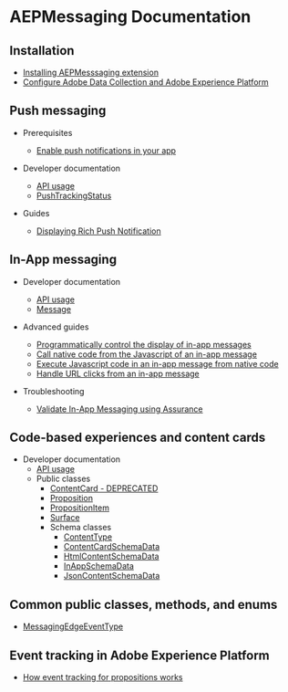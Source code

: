 # AEPMessaging Documentation

## Installation

- [Installing AEPMesssaging extension](./sources/installation/getting-started.md)
- [Configure Adobe Data Collection and Adobe Experience Platform](./sources/shared/prerequisites/edge-and-launch-configuration.md)

## Push messaging

- Prerequisites
  - [Enable push notifications in your app](./sources/push-messaging/prerequisites/enable-push-notifications.md)

- Developer documentation
  - [API usage](./sources/push-messaging/developer-documentation/api-usage.md)
  - [PushTrackingStatus](./sources/push-messaging/developer-documentation/enum-push-tracking-status.md)

- Guides
  - [Displaying Rich Push Notification](./sources/push-messaging/guides/display-rich-push-notification.md)

## In-App messaging

- Developer documentation
  - [API usage](./sources/inapp-messaging/developer-documentation/api-usage.md)
  - [Message](./sources/inapp-messaging/developer-documentation/message.md)

- Advanced guides
  - [Programmatically control the display of in-app messages](./sources/inapp-messaging/advanced-guides/how-to-messaging-delegate.md)
  - [Call native code from the Javascript of an in-app message](./sources/inapp-messaging/advanced-guides/how-to-call-native-from-javascript.md)
  - [Execute Javascript code in an in-app message from native code](./sources/inapp-messaging/advanced-guides/how-to-call-javascript-from-native.md)
  - [Handle URL clicks from an in-app message](./sources/inapp-messaging/advanced-guides/how-to-handle-url-clicks.md)

- Troubleshooting
  - [Validate In-App Messaging using Assurance](./sources/inapp-messaging/troubleshooting/validate-messages-in-griffon.md)

## Code-based experiences and content cards

- Developer documentation
  - [API usage](./sources/propositions/developer-documentation/api-usage.md)
  - Public classes
    - [ContentCard - DEPRECATED](./sources/propositions/developer-documentation/classes/content-card.md)
    - [Proposition](./sources/propositions/developer-documentation/classes/proposition.md)
    - [PropositionItem](./sources/propositions/developer-documentation/classes/proposition-item.md)
    - [Surface](./sources/propositions/developer-documentation/classes/surface.md)
    - Schema classes
      - [ContentType](./sources/propositions/developer-documentation/classes/schemas/content-type.md)
      - [ContentCardSchemaData](./sources/propositions/developer-documentation/classes/schemas/content-card-schema-data.md)
      - [HtmlContentSchemaData](./sources/propositions/developer-documentation/classes/schemas/html-content-schema-data.md)
      - [InAppSchemaData](./sources/propositions/developer-documentation/classes/schemas/inapp-schema-data.md)
      - [JsonContentSchemaData](./sources/propositions/developer-documentation/classes/schemas/json-content-schema-data.md)

## Common public classes, methods, and enums

- [MessagingEdgeEventType](./sources/shared/enums/enum-messaging-edge-event-type.md)

## Event tracking in Adobe Experience Platform

- [How event tracking for propositions works](./sources/shared/event-tracking.md)